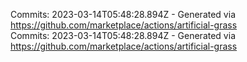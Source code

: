 Commits: 2023-03-14T05:48:28.894Z - Generated via https://github.com/marketplace/actions/artificial-grass
<br>
Commits: 2023-03-14T05:48:28.894Z - Generated via https://github.com/marketplace/actions/artificial-grass
<br>
